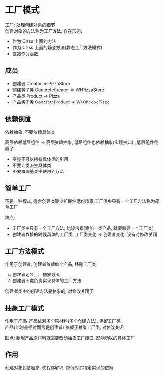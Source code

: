 # 工厂模式

工厂: 处理创建对象的细节  
创建对象的方法称为**工厂方法**, 存在形态:

- 作为 Class 上面的方法
- 作为 Class 上面的静态方法(静态工厂方法模式)
- 直接作为函数

## 成员

- 创建者 Creator => PizzaStore
- 创建类子类 ConcreteCreator => WhPizzaStore
- 产品类 Product => Pizza
- 产品类子类 ConcreteProduct => WhCheesePizza

## 依赖倒置

依赖抽象, 不要依赖具体类

高层依赖低层组件 => 高层依赖抽象, 低层组件也依赖抽象(实现接口) , 低层组件倒置了

- 变量不可以持有具体类的引用
- 不要让类派生具体类
- 不要覆盖基类中使用的方法

## 简单工厂

不是一种模式, 适合创建类很少扩展性低的场景
工厂类中只有一个工厂方法称为简单工厂

缺点:

- 工厂类中只有一个工厂方法, 比较浪费(添加一类产品, 就要新建一个工厂类)
- 创建者依赖的时候具体的工厂类, 工厂类变化 => 创建者变化, 没有对修改关闭

## 工厂方法模式

作用于创建者, 创建者依赖单个产品, 移除工厂类

1. 创建者定义工厂抽象方法
2. 创建者子类负责实现具体的工厂方法

创建者类中的创建方法是抽象的, 对修改关闭了

## 抽象工厂模式

作用于产品, 产品依赖多个原材料(多个创建方法), 保留工厂类  
产品(此时是相对而言是创建者) 依赖于抽象工厂类, 对修改关闭

缺点: 新增产品原材料就需要改动抽象工厂接口, 影响所以的具体工厂

## 作用

创建对象封装起来, 使程序解耦, 降低对其特定实现的依赖
